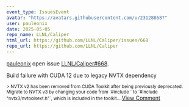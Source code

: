 ```yaml
---
event_type: IssuesEvent
avatar: "https://avatars.githubusercontent.com/u/23128868?"
user: pauleonix
date: 2025-05-05
repo_name: LLNL/Caliper
html_url: https://github.com/LLNL/Caliper/issues/668
repo_url: https://github.com/LLNL/Caliper
---
```


<a href='https://github.com/pauleonix' target='_blank'>pauleonix</a> open issue <a href='https://github.com/LLNL/Caliper/issues/668' target='_blank'>LLNL/Caliper#668</a>.

<p>Build failure with CUDA 12 due to legacy NVTX dependency</p><small>> NVTX v2 has been removed from CUDA Toolkit after being previously deprecated. Migrate to NVTX v3 by changing your code from `#include <nvtoolsext.h>` to `#include "nvtx3/nvtoolsext.h"`, which is included in the toolkit....</small><a href='https://github.com/LLNL/Caliper/issues/668' target='_blank'>View Comment</a>